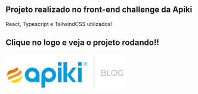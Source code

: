 ## Projeto realizado no front-end challenge da Apiki

<p>React, Typescript e TailwindCSS utilizados!<p>

<h2>Clique no logo e veja o projeto rodando!!</h4>

<a href='https://apiki-blog.vercel.app/'><img src='src/assets/apikiBlogHeader.svg'></a>
